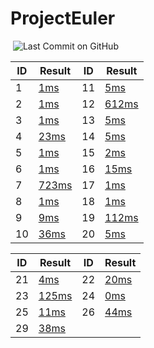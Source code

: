 # ProjectEuler

[![<LoicB>](https://circleci.com/gh/LoicB/ProjectEuler.svg?style=svg)](https://circleci.com/gh/LoicB/ProjectEuler.svg) ![Last Commit on GitHub](
https://img.shields.io/github/last-commit/LoicB/ProjectEuler.svg)
  
| ID | Result                                                   | ID | Result                                           |
|----|----------------------------------------------------------|----|--------------------------------------------------|
| 1  | [1ms](./src/main/java/com/euler/problem/Problem1.java)   |11  | [5ms](./src/main/java/com/euler/problem1/Problem11.java)   |
| 2  | [1ms](./src/main/java/com/euler/problem/Problem2.java)   |12  | [612ms](./src/main/java/com/euler/problem1/Problem12.java) |
| 3  | [1ms](./src/main/java/com/euler/problem/Problem3.java)   |13  | [5ms](./src/main/java/com/euler/problem1/Problem13.java)   |
| 4  | [23ms](./src/main/java/com/euler/problem/Problem4.java)  |14  | [5ms](./src/main/java/com/euler/problem1/Problem14.java)   |
| 5  | [1ms](./src/main/java/com/euler/problem/Problem5.java)   |15  | [2ms](./src/main/java/com/euler/problem1/Problem15.java)   |
| 6  | [1ms](./src/main/java/com/euler/problem/Problem6.java)   |16  | [15ms](./src/main/java/com/euler/problem1/Problem16.java)  |
| 7  | [723ms](./src/main/java/com/euler/problem/Problem7.java) |17  | [1ms](./src/main/java/com/euler/problem1/Problem17.java)   |
| 8  | [1ms](./src/main/java/com/euler/problem/Problem8.java)   |18  | [1ms](./src/main/java/com/euler/problem1/Problem18.java)   |
| 9  | [9ms](./src/main/java/com/euler/problem/Problem9.java)   |19  | [112ms](./src/main/java/com/euler/problem1/Problem19.java) |
| 10 | [36ms](./src/main/java/com/euler/problem1/Problem10.java)|20  | [5ms](./src/main/java/com/euler/problem2/Problem20.java)   |

| ID | Result                                                   | ID | Result                                           |
|----|----------------------------------------------------------|----|--------------------------------------------------|
| 21 | [4ms](./src/main/java/com/euler/problem2/Problem21.java) |22  | [20ms](./src/main/java/com/euler/problem2/Problem22.java)   |  
| 23 | [125ms](./src/main/java/com/euler/problem2/Problem23.java)|24  | [0ms](./src/main/java/com/euler/problem2/Problem24.java)   |
| 25 | [11ms](./src/main/java/com/euler/problem2/Problem25.java) |26  | [44ms](./src/main/java/com/euler/problem2/Problem26.java)   |
| 29 | [38ms](./src/main/java/com/euler/problem2/Problem29.java) |
